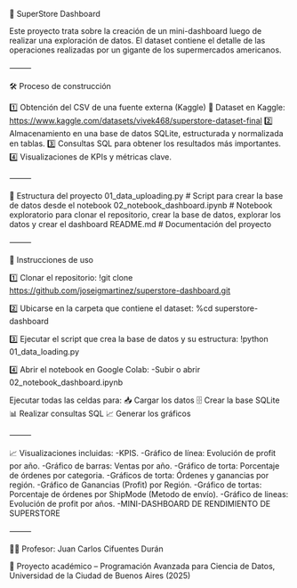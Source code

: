 🛒 SuperStore Dashboard

Este proyecto trata sobre la creación de un mini-dashboard luego de realizar una exploración de datos.
El dataset contiene el detalle de las operaciones realizadas por un gigante de los supermercados americanos.

⸻

🛠️ Proceso de construcción

1️⃣ Obtención del CSV de una fuente externa (Kaggle)
🔗 Dataset en Kaggle: https://www.kaggle.com/datasets/vivek468/superstore-dataset-final
2️⃣ Almacenamiento en una base de datos SQLite, estructurada y normalizada en tablas.
3️⃣ Consultas SQL para obtener los resultados más importantes.
4️⃣ Visualizaciones de KPIs y métricas clave.

⸻

📂 Estructura del proyecto
01_data_uploading.py # Script para crear la base de datos desde el notebook
02_notebook_dashboard.ipynb # Notebook exploratorio para clonar el repositorio, crear la base de datos, explorar los datos y crear el dashboard
README.md # Documentación del proyecto

⸻

🚀 Instrucciones de uso

1️⃣ Clonar el repositorio:
!git clone https://github.com/joseigmartinez/superstore-dashboard.git

2️⃣ Ubicarse en la carpeta que contiene el dataset:
%cd superstore-dashboard

3️⃣ Ejecutar el script que crea la base de datos y su estructura:
!python 01_data_loading.py


4️⃣ Abrir el notebook en Google Colab:
-Subir o abrir 02_notebook_dashboard.ipynb

Ejecutar todas las celdas para:
📥 Cargar los datos
🗄️ Crear la base SQLite
📊 Realizar consultas SQL
📈 Generar los gráficos
 
⸻

📈 Visualizaciones incluidas:
-KPIS.
-Gráfico de línea: Evolución de profit por año.
-Gráfico de barras: Ventas por año.
-Gráfico de torta: Porcentaje de órdenes por categoria.
-Gráficos de torta: Órdenes y ganancias por región.
-Gráfico de Ganancias (Profit) por Región.
-Gráfico de tortas: Porcentaje de órdenes por ShipMode (Metodo de envío).
-Gráfico de lineas: Evolución de profit por años.
-MINI-DASHBOARD DE RENDIMIENTO DE SUPERSTORE

⸻

👨‍🏫 Profesor: Juan Carlos Cifuentes Durán

📅 Proyecto académico – Programación Avanzada para Ciencia de Datos, Universidad de la Ciudad de Buenos Aires (2025)
